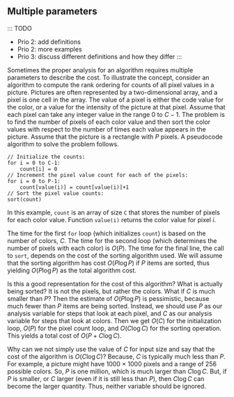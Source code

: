 
## Multiple parameters

::: TODO
- Prio 2: add definitions
- Prio 2: more examples
- Prio 3: discuss different definitions and how they differ
:::

Sometimes the proper analysis for an algorithm requires multiple
parameters to describe the cost. To illustrate the concept, consider an
algorithm to compute the rank ordering for counts of all pixel values in
a picture. Pictures are often represented by a two-dimensional array,
and a pixel is one cell in the array. The value of a pixel is either the
code value for the color, or a value for the intensity of the picture at
that pixel. Assume that each pixel can take any integer value in the
range 0 to $C - 1$. The problem is to find the number of pixels of each
color value and then sort the color values with respect to the number of
times each value appears in the picture. Assume that the picture is a
rectangle with $P$ pixels. A pseudocode algorithm to solve the problem
follows.

    // Initialize the counts:
    for i = 0 to C-1:
        count[i] = 0
    // Increment the pixel value count for each of the pixels:
    for i = 0 to P-1:
        count[value(i)] = count[value(i)]+1
    // Sort the pixel value counts:
    sort(count)

In this example, `count` is an array of size `C` that stores the number
of pixels for each color value. Function `value(i)` returns the color
value for pixel $i$.

The time for the first `for` loop (which initializes `count`) is based
on the number of colors, $C$. The time for the second loop (which
determines the number of pixels with each color) is $O(P)$. The
time for the final line, the call to `sort`, depends on the cost of the
sorting algorithm used. We will assume that the sorting algorithm has
cost $O(P \log P)$ if $P$ items are sorted, thus yielding
$O(P \log P)$ as the total algorithm cost.

Is this a good representation for the cost of this algorithm? What is
actually being sorted? It is not the pixels, but rather the colors. What
if $C$ is much smaller than $P$? Then the estimate of $O(P \log P)$
is pessimistic, because much fewer than $P$ items are being sorted.
Instead, we should use $P$ as our analysis variable for steps that look
at each pixel, and $C$ as our analysis variable for steps that look at
colors. Then we get $O(C)$ for the initialization loop, $O(P)$
for the pixel count loop, and $O(C \log C)$ for the sorting
operation. This yields a total cost of $O(P + C \log C)$.

Why can we not simply use the value of $C$ for input size and say that
the cost of the algorithm is $O(C \log C)$? Because, $C$ is
typically much less than $P$. For example, a picture might have 1000
$\times$ 1000 pixels and a range of 256 possible colors. So, $P$ is one
million, which is much larger than $C \log C$. But, if $P$ is smaller,
or $C$ larger (even if it is still less than $P$), then $C \log C$ can
become the larger quantity. Thus, neither variable should be ignored.
